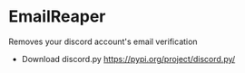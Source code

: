 # EmailReaper
Removes your discord account's email verification

- Download discord.py https://pypi.org/project/discord.py/
